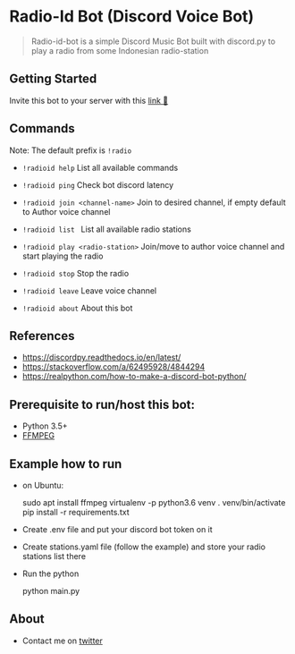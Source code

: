 # Radio-Id Bot (Discord Voice Bot)

> Radio-id-bot is a simple Discord Music Bot built with discord.py to play a radio from some Indonesian radio-station

## Getting Started

Invite this bot to your server with this [link 🔗](https://discord.com/api/oauth2/authorize?client_id=777757482687922198&permissions=8&scope=bot)

## Commands

Note: The default prefix is `!radio`

* `!radioid help`
List all available commands

* `!radioid ping`
Check bot discord latency

* `!radioid join <channel-name>`
Join to desired channel, if empty default to Author voice channel

* `!radioid list `
List all available radio stations

* `!radioid play <radio-station>`
Join/move to author voice channel and start playing the radio

* `!radioid stop`
Stop the radio

* `!radioid leave`
Leave voice channel

* `!radioid about`
About this bot

## References
* https://discordpy.readthedocs.io/en/latest/
* https://stackoverflow.com/a/62495928/4844294
* https://realpython.com/how-to-make-a-discord-bot-python/

## Prerequisite to run/host this bot:
* Python 3.5+
* [FFMPEG](https://ffmpeg.org/download.html)

## Example how to run
* on Ubuntu:

    sudo apt install ffmpeg
    virtualenv -p python3.6 venv
    . venv/bin/activate
    pip install -r requirements.txt

* Create .env file and put your discord bot token on it
* Create stations.yaml file (follow the example) and store your radio stations list there

* Run the python

    python main.py
    
## About

* Contact me on [twitter](https://twitter.com/adifahmii)
